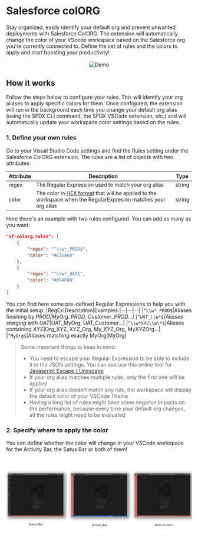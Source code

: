 # Salesforce colORG

Stay organized, easily identify your default org and prevent unwanted deployments with Salesforce ColORG. The extension will automatically change the color of your VScode workspace based on the Salesforce org you're currently connected to. Define the set of rules and the colors to apply and start boosting your productivity!

<div align="center">
    <img align="center" alt="Demo" src="./assets/demo.gif" />
</div>

## How it works

Follow the steps below to configure your rules. This will identify your org aliases to apply specific colors for them.
Once configured, the extension will run in the background each time you change your default org alias (using the SFDX CLI command, the SFDX VSCode extension, etc.) and will automatically update your workspace color settings based on the rules.

### 1. Define your own rules

Go to your Visual Studio Code settings and find the Rules setting under the Salesforce ColORG extension. The rules are a list of objects with two attributes:

| Attribute | Description                                                                                                                               | Type   |
| --------- | ----------------------------------------------------------------------------------------------------------------------------------------- | ------ |
| regex     | The Regular Expression used to match your org alias                                                                                       | string |
| color     | The color in [HEX format](https://g.co/kgs/UXFjkA) that will be applied to the workspace when the RegularExpresion matches your org alias | string |

Here there's an example with two rules configured. You can add as many as you want:

```json
"sf-colorg.rules": [
	{
		"regex": "^\\w*_PROD$",
		"color": "#E15A60"
	},
	{
		"regex": "^\\w*_UAT$",
		"color": "#00AE6B"
	}
]
```

You can find here some pre-defined Regular Expressions to help you with the initial setup:
|RegEx|Description|Examples
|--|--|--|
|`^\\w*_PROD$`|Aliases finishing by _PROD|MyOrg_PROD, Customer_PROD...|
|`^UAT_\\w*$`|Aliases starging with UAT_|UAT_MyOrg, UAT_Customer...|
|`^\\w*XYZ\\w\*$`|Aliases containing XYZ|Org_XYZ, XYZ_Org, My_XYZ_Org, MyXYZOrg...|
|`^MyOrg$`|Aliases matching exactly MyOrg|MyOrg|

> Some important things to keep in mind:
>
> -   You need to escape your Regular Expression to be able to include it in the JSON settings. You can use use this online tool for [Javascript Escape / Unescape](https://codebeautify.org/javascript-escape-unescape)
> -   If your org alias matches multiple rules, only the first one will be applied
> -   If your org alias doesn't match any rule, the workspace will display the default color of your VSCode Theme
> -   Having a long list of rules might have some negative impacts on the performance, because every time your default org changes, all the rules might need to be evaluated

### 2. Specify where to apply the color

You can define whether the color will change in your VSCode workspace for the Activity Bar, the Satus Bar or both of them!

<div align="center">
		<img align="center" alt="Color target demo" src="./assets/color-target-demo.png" />
</div>
